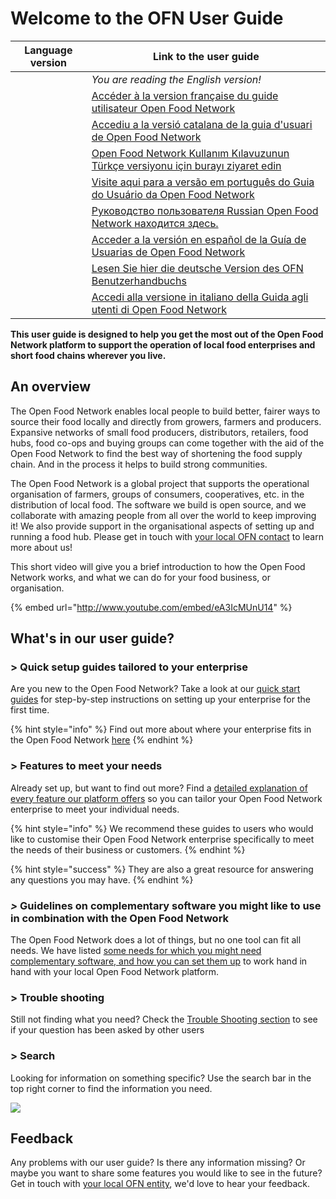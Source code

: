 # Welcome to the OFN User Guide

| Language version                                                                         | Link to the user guide                                                                                                                               |
| ---------------------------------------------------------------------------------------- | ---------------------------------------------------------------------------------------------------------------------------------------------------- |
| <img src=".gitbook/assets/capture-du-2019-09-26-00-38-19.png" alt="" data-size="line">   | _You are reading the English version!_                                                                                                               |
| <img src=".gitbook/assets/capture-du-2019-09-26-00-38-01.png" alt="" data-size="line">   | [Accéder à la version française du guide utilisateur Open Food Network](https://guide.openfoodnetwork.org/v/fr/)                                     |
| <img src=".gitbook/assets/capture-du-2019-09-26-00-37-35.png" alt="" data-size="line">   | [Accediu a la versió catalana de la guia d'usuari de Open Food Network](https://guia.katuma.org/)                                                    |
| <img src=".gitbook/assets/turkey.jpg" alt="" data-size="line">                           | [Open Food Network Kullanım Kılavuzunun Türkçe versiyonu için burayı ziyaret edin](https://kilavuz.acikgida.com/)                                    |
| <img src=".gitbook/assets/brazil-flag-image-free-download.jpg" alt="" data-size="line">  | [Visite aqui para a versão em português do Guia do Usuário da Open Food Network](https://guia.openfoodbrasil.com.br/)                                |
| <img src=".gitbook/assets/russia.jpg" alt="" data-size="line">                           | [Руководство пользователя Russian Open Food Network находится здесь.](https://guide.openfoodnetwork.ru/)                                             |
| <img src=".gitbook/assets/flagge-spanien.jpg" alt="" data-size="line">                   | [Acceder a la versión en español de la Guía de Usuarias de Open Food Network](https://app.gitbook.com/@ofn-user-guide/s/ofn-user-guide-master/v/es/) |
| <img src=".gitbook/assets/flagge-deutschland.jpg" alt="" data-size="line">               | [Lesen Sie hier die deutsche Version des OFN Benutzerhandbuchs](https://app.gitbook.com/@ofn-user-guide/s/ofn-user-guide-master/v/deutsch/)          |
| <img src=".gitbook/assets/bandiera italia.png" alt="" data-size="line">                  | [Accedi alla versione in italiano della Guida agli utenti di Open Food Network](https://guide.openfoodnetwork.org/v/it/)                             |

**This user guide is designed to help you get the most out of the Open Food Network platform to support the operation of local food enterprises and short food chains wherever you live.**

## An overview

The Open Food Network enables local people to build better, fairer ways to source their food locally and directly from growers, farmers and producers. Expansive networks of small food producers, distributors, retailers, food hubs, food co-ops and buying groups can come together with the aid of the Open Food Network to find the best way of shortening the food supply chain. And in the process it helps to build strong communities.

The Open Food Network is a global project that supports the operational organisation of farmers, groups of consumers, cooperatives, etc. in the distribution of local food. The software we build is open source, and we collaborate with amazing people from all over the world to keep improving it! We also provide support in the organisational aspects of setting up and running a food hub. Please get in touch with [your local OFN contact](local-ofn-organizations-and-contacts.md) to learn more about us!

This short video will give you a brief introduction to how the Open Food Network works, and what we can do for your food business, or organisation.

{% embed url="http://www.youtube.com/embed/eA3IcMUnU14" %}

## What's in our user guide?

### > Quick setup guides tailored to your enterprise

Are you new to the Open Food Network? Take a look at our [quick start guides](quick-start-guides/) for step-by-step instructions on setting up your enterprise for the first time.

{% hint style="info" %}
Find out more about where your enterprise fits in the Open Food Network [here](your-quick-start-on-ofn-given-who-you-are.md)
{% endhint %}

### > Features to meet your needs

Already set up, but want to find out more? Find a [detailed explanation of every feature our platform offers](basic-features/) so you can tailor your Open Food Network enterprise to meet your individual needs.

{% hint style="info" %}
We recommend these guides to users who would like to customise their Open Food Network enterprise specifically to meet the needs of their business or customers.
{% endhint %}

{% hint style="success" %}
They are also a great resource for answering any questions you may have.
{% endhint %}

### _>_ Guidelines on complementary software you might like to use in combination with the Open Food Network

The Open Food Network does a lot of things, but no one tool can fit all needs. We have listed [some needs for which you might need complementary software, and how you can set them up](complementary-tools-software/) to work hand in hand with your local Open Food Network platform.

### > Trouble shooting

Still not finding what you need? Check the [Trouble Shooting section](trouble-shooting.md) to see if your question has been asked by other users

### > Search

Looking for information on something specific? Use the search bar in the top right corner to find the information you need.

![](.gitbook/assets/capture-du-2019-09-26-00-49-08.png)

## Feedback

Any problems with our user guide? Is there any information missing? Or maybe you want to share some features you would like to see in the future? Get in touch with [your local OFN entity](local-ofn-organizations-and-contacts.md), we'd love to hear your feedback.
